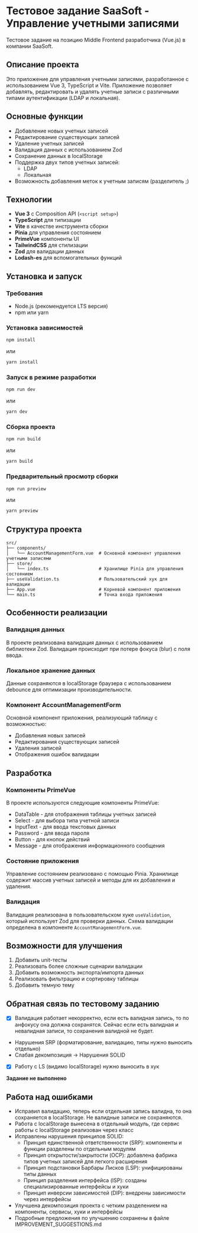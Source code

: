 # Тестовое задание SaaSoft - Управление учетными записями

Тестовое задание на позицию Middle Frontend разработчика (Vue.js) в компании SaaSoft.

## Описание проекта

Это приложение для управления учетными записями, разработанное с использованием Vue 3, TypeScript и Vite. Приложение позволяет добавлять, редактировать и удалять учетные записи с различными типами аутентификации (LDAP и локальная).

## Основные функции

- Добавление новых учетных записей
- Редактирование существующих записей
- Удаление учетных записей
- Валидация данных с использованием Zod
- Сохранение данных в localStorage
- Поддержка двух типов учетных записей:
  - LDAP
  - Локальная
- Возможность добавления меток к учетным записям (разделитель ;)

## Технологии

- **Vue 3** с Composition API (`<script setup>`)
- **TypeScript** для типизации
- **Vite** в качестве инструмента сборки
- **Pinia** для управления состоянием
- **PrimeVue** компоненты UI
- **TailwindCSS** для стилизации
- **Zod** для валидации данных
- **Lodash-es** для вспомогательных функций

## Установка и запуск

### Требования

- Node.js (рекомендуется LTS версия)
- npm или yarn

### Установка зависимостей

```bash
npm install
```

или

```bash
yarn install
```

### Запуск в режиме разработки

```bash
npm run dev
```

или

```bash
yarn dev
```

### Сборка проекта

```bash
npm run build
```

или

```bash
yarn build
```

### Предварительный просмотр сборки

```bash
npm run preview
```

или

```bash
yarn preview
```

## Структура проекта

```
src/
├── components/
│   └── AccountManagementForm.vue  # Основной компонент управления учетными записями
├── store/
│   └── index.ts                   # Хранилище Pinia для управления состоянием
├── useValidation.ts               # Пользовательский хук для валидации
├── App.vue                        # Корневой компонент приложения
└── main.ts                        # Точка входа приложения
```

## Особенности реализации

### Валидация данных

В проекте реализована валидация данных с использованием библиотеки Zod. Валидация происходит при потере фокуса (blur) с поля ввода.

### Локальное хранение данных

Данные сохраняются в localStorage браузера с использованием debounce для оптимизации производительности.

### Компонент AccountManagementForm

Основной компонент приложения, реализующий таблицу с возможностью:

- Добавления новых записей
- Редактирования существующих записей
- Удаления записей
- Отображения ошибок валидации

## Разработка

### Компоненты PrimeVue

В проекте используются следующие компоненты PrimeVue:

- DataTable - для отображения таблицы учетных записей
- Select - для выбора типа учетной записи
- InputText - для ввода текстовых данных
- Password - для ввода пароля
- Button - для кнопок действий
- Message - для отображения информационного сообщения

### Состояние приложения

Управление состоянием реализовано с помощью Pinia. Хранилище содержит массив учетных записей и методы для их добавления и удаления.

### Валидация

Валидация реализована в пользовательском хуке `useValidation`, который использует Zod для проверки данных. Схема валидации определена в компоненте `AccountManagementForm.vue`.

## Возможности для улучшения

1. Добавить unit-тесты
2. Реализовать более сложные сценарии валидации
3. Добавить возможность экспорта/импорта данных
4. Реализовать фильтрацию и сортировку таблицы
5. Добавить темную тему

## Обратная связь по тестовому заданию

- [x] Валидация работает некорректно, если есть валидная запись, то по анфокусу она должна сохранятся. Сейчас если есть валидная и невалидная записи, то сохранения валидной не будет.
- Нарушения SRP (форматирование, валидацию, типы нужно выносить отдельно)
- Слабая декомпозиция -> Нарушения SOLID
- [x] Работу с LS (видимо localStorage) нужно выносить в хук

**Задание не выполнено**

## Работа над ошибками

- Исправил валидацию, теперь если отдельная запись валидна, то она сохраняется в localStorage. Не валидные записи не сохраняются.
- Работа с localStorage вынесена в отдельный модуль, где сервис работы с localStorage реализован через класс
- Исправлены нарушения принципов SOLID:
  - Принцип единственной ответственности (SRP): компоненты и функции разделены по отдельным модулям
  - Принцип открытости/закрытости (OCP): добавлена фабрика типов учетных записей для легкого расширения
  - Принцип подстановки Барбары Лисков (LSP): унифицированы типы данных
  - Принцип разделения интерфейса (ISP): созданы специализированные интерфейсы и хуки
  - Принцип инверсии зависимостей (DIP): внедрены зависимости через интерфейсы
- Улучшена декомпозиция проекта с четким разделением на компоненты, сервисы, хуки и интерфейсы
- Подробные предложения по улучшению сохранены в файле IMPROVEMENT_SUGGESTIONS.md
